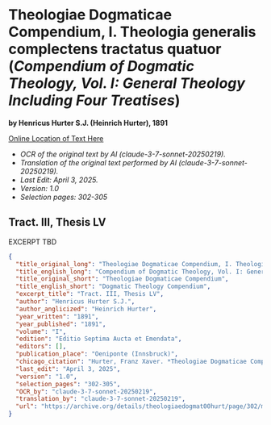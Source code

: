 # Theologiae Dogmaticae Compendium, I. Theologia generalis complectens tractatus quatuor (*Compendium of Dogmatic Theology, Vol. I: General Theology Including Four Treatises*)

**by Henricus Hurter S.J. (Heinrich Hurter), 1891**

[Online Location of Text Here](https://archive.org/details/theologiaedogmat00hurt/page/302/mode/2up?view=theater&q=electos+)

- *OCR of the original text by AI (claude-3-7-sonnet-20250219).*
- *Translation of the original text performed by AI (claude-3-7-sonnet-20250219).*
- *Last Edit: April 3, 2025.*
- *Version: 1.0*
- *Selection pages: 302-305*

## Tract. III, Thesis LV

EXCERPT TBD

```json
{
  "title_original_long": "Theologiae Dogmaticae Compendium, I. Theologia generalis complectens tractatus quatuor",
  "title_english_long": "Compendium of Dogmatic Theology, Vol. I: General Theology Including Four Treatises",
  "title_original_short": "Theologiae Dogmaticae Compendium",
  "title_english_short": "Dogmatic Theology Compendium",
  "excerpt_title": "Tract. III, Thesis LV",
  "author": "Henricus Hurter S.J.",
  "author_anglicized": "Heinrich Hurter",
  "year_written": "1891",
  "year_published": "1891",
  "volume": "I",
  "edition": "Editio Septima Aucta et Emendata",
  "editors": [],
  "publication_place": "Oeniponte (Innsbruck)",
  "chicago_citation": "Hurter, Franz Xaver. *Theologiae Dogmaticae Compendium*, Vol. I: Theologia generalis complectens tractatus quatuor. 7th ed. Oeniponte: Libraria Academica Wagneriana, 1891.",
  "last_edit": "April 3, 2025",
  "version": "1.0",
  "selection_pages": "302-305",
  "OCR_by": "claude-3-7-sonnet-20250219",
  "translation_by": "claude-3-7-sonnet-20250219",
  "url": "https://archive.org/details/theologiaedogmat00hurt/page/302/mode/2up?view=theater&q=electos+"
}
```
